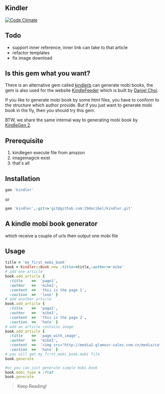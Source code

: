 ## Kindler 
[![Code Climate](https://codeclimate.com/github/29decibel/kindler.png)](https://codeclimate.com/github/29decibel/kindler)

## Todo
* support inner reference, inner link can take to that article
* refactor templates
* fix image download

## Is this gem what you want?
There is an alternative gem called [kindlerb](https://github.com/danchoi/kindlerb) can generate mobi books, the gem is also used
for the website [KindleFeeder](http://kindlefeeder.com/) which is built by [Daniel Choi](http://danielchoi.com/software).

If you like to generate mobi book by some html files, you have to conform to the structure which author provide. But if you just
want to generate mobi book in the fly, then you should try this gem.

BTW, we share the same internal way to generating mobi book by [KindleGen 2](http://www.amazon.com/gp/feature.html?ie=UTF8&docId=1000234621).

## Prerequisite
1. kindlegen execute file from amazon
2. imagemagick exist
3. that's all

## Installation
```ruby
gem 'kindler'
```

or

```ruby
gem 'kindler',:git=>'git@github.com:29decibel/kindler.git'
```
## A kindle mobi book generator
which receive a couple of urls then output one mobi file

## Usage
```ruby
title = 'my_first_mobi_book'
book = Kindler::Book.new :title=>title,:author=>'mike'
# add one article
book.add_article {
  :title    =>  'page1',
  :author   =>  'mike1',
  :content  =>  'this is the page 1',
  :section  =>  'love' }
# add another article
book.add_article {
  :title    =>  'page2',
  :author   =>  'mike1',
  :content  =>  'this is the page 2',
  :section  =>  'hate' }
# add an article contains image
book.add_article {
  :title    =>  'page_with_image',
  :author   =>  'mike1',
  :content  =>  '<img src="http://media2.glamour-sales.com.cn/media/catalog/category/Stroili_banner_02.jpg"></img>this is the page 3',
  :section  =>  'hate' }
# you will get my_first_mobi_book.mobi file
book.generate

#or you can just generate simple mobi book
book.mobi_type = :flat
book.generate
```
> Keep Reading!


